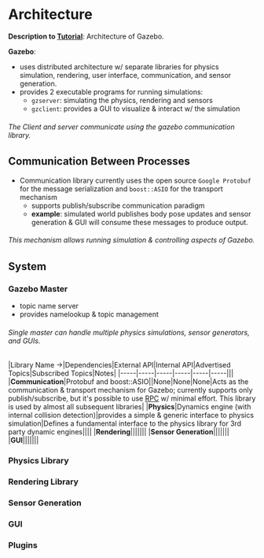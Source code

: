 # Architecture

**Description to [Tutorial][1]**: Architecture of Gazebo.

**Gazebo**:

- uses distributed architecture w/ separate libraries for physics simulation, rendering, user interface, communication, and sensor generation.
- provides 2 executable programs for running simulations:
  - `gzserver`: simulating the physics, rendering and sensors
  - `gzclient`: provides a GUI to visualize & interact w/ the simulation

###### The Client and server communicate using the gazebo communication library.

## Communication Between Processes

- Communication library currently uses the open source `Google Protobuf` for the message serialization and `boost::ASIO` for the transport mechanism
  - supports publish/subscribe communication paradigm
  - **example**: simulated world publishes body pose updates and sensor generation & GUI will consume these messages to produce output.

###### This mechanism allows running simulation & controlling aspects of Gazebo.

## System

### Gazebo Master

- topic name server
- provides namelookup & topic management

###### Single master can handle multiple physics simulations, sensor generators, and GUIs.


|Library Name ->|Dependencies|External API|Internal API|Advertised Topics|Subscribed Topics|Notes|
|-----|-----|-----|-----|-----|-----|||
|**Communication**|Protobuf and boost::ASIO||None|None|None|Acts as the communication & transport mechanism for Gazebo; currently supports only publish/subscribe, but it's possible to use [RPC][2] w/ minimal effort. This library is used by almost all subsequent libraries|
|**Physics**|Dynamics engine (with internal collision detection)|provides a simple & generic interface to physics simulation|Defines a fundamental interface to the physics library for 3rd party dynamic engines||||
|**Rendering**|||||||
|**Sensor Generation**|||||||
|**GUI**|||||||

### Physics Library

### Rendering Library

### Sensor Generation

### GUI

### Plugins

[1]: http://gazebosim.org/tutorials?tut=architecture&cat=get_started
[2]: https://en.wikipedia.org/wiki/Remote_procedure_call
